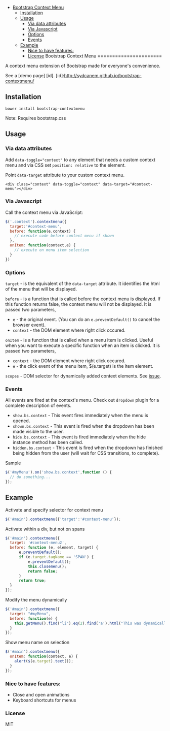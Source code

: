 - [Bootstrap Context Menu](#bootstrap-context-menu)
  * [Installation](#installation)
  * [Usage](#usage)
    + [Via data attributes](#via-data-attributes)
    + [Via Javascript](#via-javascript)
    + [Options](#options)
    + [Events](#events)
  * [Example](#example)
    + [Nice to have features:](#nice-to-have-features-)
    + [License](#license)
Bootstrap Context Menu
======================

A context menu extension of Bootstrap made for everyone's convenience.

See a [demo page] [id].
[id]:http://sydcanem.github.io/bootstrap-contextmenu/

Installation
------------

`bower install bootstrap-contextmenu`

Note: Requires bootstrap.css

Usage
-----

### Via data attributes

Add `data-toggle="context"` to any element that needs a custom context menu and via CSS set `position: relative` to the element.

Point `data-target` attribute to your custom context menu.

`<div class="context" data-toggle="context" data-target="#context-menu"></div>`

### Via Javascript

Call the context menu via JavaScript:

```js
$('.context').contextmenu({
  target:'#context-menu', 
  before: function(e,context) {
    // execute code before context menu if shown
  },
  onItem: function(context,e) {
    // execute on menu item selection
  }
})
```

### Options

`target` - is the equivalent of the `data-target` attribute. It identifies the html of the menu that will be displayed. 

`before` - is a function that is called before the context menu is displayed. If this function returns false, the context menu will not be displayed. It is passed two parameters,

  - `e` - the original event. (You can do an `e.preventDefault()` to cancel the browser event). 
  - `context` - the DOM element where right click occured.

`onItem` - is a function that is called when a menu item is clicked. Useful when you want to execute a specific function when an item is clicked. It is passed two parameters,

  - `context` - the DOM element where right click occured.
  - `e` - the click event of the menu item, $(e.target) is the item element.

`scopes` - DOM selector for dynamically added context elements. See [issue](https://github.com/sydcanem/bootstrap-contextmenu/issues/56).

### Events

All events are fired at the context's menu. Check out `dropdown` plugin for
a complete description of events.

- `show.bs.context` - This event fires immediately when the menu is opened. 
- `shown.bs.context` - This event is fired when the dropdown has been made visible to the user. 
- `hide.bs.context` - This event is fired immediately when the hide instance method has been called. 
- `hidden.bs.context` - This event is fired when the dropdown has finished being hidden from the user (will wait for CSS transitions, to complete).
  
Sample

```js
$('#myMenu').on('show.bs.context',function () {
  // do something...
});
```

Example
-------

Activate and specify selector for context menu

```js
$('#main').contextmenu({'target':'#context-menu'});
```

Activate within a div, but not on spans

```js
$('#main').contextmenu({
  target: '#context-menu2',
  before: function (e, element, target) {
      e.preventDefault();
      if (e.target.tagName == 'SPAN') {
          e.preventDefault();
          this.closemenu();
          return false;
      }
      return true;
  }
});
```

Modify the menu dynamically

```js
$('#main').contextmenu({
  target: "#myMenu",
  before: function(e) { 
    this.getMenu().find("li").eq(2).find('a').html("This was dynamically changed");
  }
});
```

Show menu name on selection

```js
$('#main').contextmenu({
  onItem: function(context, e) {
    alert($(e.target).text());
  }
});
```

### Nice to have features:

 - Close and open animations
 - Keyboard shortcuts for menus

### License
MIT
